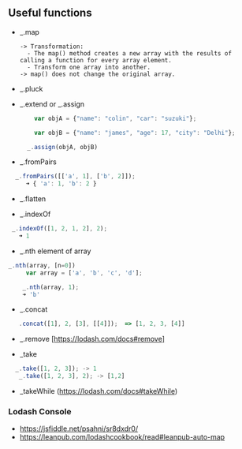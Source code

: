 ## Useful functions

* _.map

      -> Transformation:
        - The map() method creates a new array with the results of calling a function for every array element.
        - Transform one array into another.
      -> map() does not change the original array.


* _.pluck

* _.extend or _.assign
  ```javascript
      var objA = {"name": "colin", "car": "suzuki"};

      var objB = {"name": "james", "age": 17, "city": "Delhi"};

    _.assign(objA, objB)
  ```

* _.fromPairs
```javascript
  _.fromPairs([['a', 1], ['b', 2]]);
     ➜ { 'a': 1, 'b': 2 }
```

* _.flatten

* _.indexOf
```javascript
 _.indexOf([1, 2, 1, 2], 2);
   ➜ 1
```   

* _.nth element of array
```javascript
_.nth(array, [n=0])
     var array = ['a', 'b', 'c', 'd'];

    _.nth(array, 1);
    ➜ 'b'
```
* _.concat

```javascript
   .concat([1], 2, [3], [[4]]);  => [1, 2, 3, [4]]
```

* _.remove [https://lodash.com/docs#remove]


*  _take
```javascript
  _.take([1, 2, 3]); -> 1
   _.take([1, 2, 3], 2); -> [1,2]
```  

* _takeWhile (https://lodash.com/docs#takeWhile)

### Lodash Console
* https://jsfiddle.net/psahni/sr8dxdr0/
* https://leanpub.com/lodashcookbook/read#leanpub-auto-map
